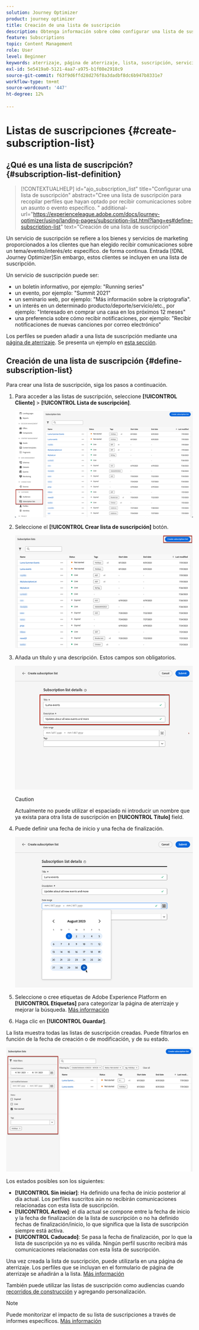 ```yaml
---
solution: Journey Optimizer
product: journey optimizer
title: Creación de una lista de suscripción
description: Obtenga información sobre cómo configurar una lista de suscripción en Journey Optimizer
feature: Subscriptions
topic: Content Management
role: User
level: Beginner
keywords: aterrizaje, página de aterrizaje, lista, suscripción, servicio
exl-id: 5e5419a0-5121-4aa7-a975-b1f08e2918c9
source-git-commit: f63f9d6ffd28d276f8a3dadbf8dc6b947b8331e7
workflow-type: tm+mt
source-wordcount: '447'
ht-degree: 12%

---
```


# Listas de suscripciones {#create-subscription-list}

## ¿Qué es una lista de suscripción? {#subscription-list-definition}

>[!CONTEXTUALHELP]
>id="ajo_subscription_list"
>title="Configurar una lista de suscripción"
>abstract="Cree una lista de suscripción para recopilar perfiles que hayan optado por recibir comunicaciones sobre un asunto o evento específico. "
>additional-url="https://experienceleague.adobe.com/docs/journey-optimizer/using/landing-pages/subscription-list.html?lang=es#define-subscription-list" text="Creación de una lista de suscripción"

Un servicio de suscripción se refiere a los bienes y servicios de marketing proporcionados a los clientes que han elegido recibir comunicaciones sobre un tema/evento/interés/etc específico. de forma continua. Entrada [!DNL Journey Optimizer]Sin embargo, estos clientes se incluyen en una lista de suscripción.

Un servicio de suscripción puede ser:

* un boletín informativo, por ejemplo: &quot;Running series&quot;
* un evento, por ejemplo: &quot;Summit 2021&quot;
* un seminario web, por ejemplo: &quot;Más información sobre la criptografía&quot;.
* un interés en un determinado producto/deporte/servicio/etc., por ejemplo: &quot;Interesado en comprar una casa en los próximos 12 meses&quot;
* una preferencia sobre cómo recibir notificaciones, por ejemplo: &quot;Recibir notificaciones de nuevas canciones por correo electrónico&quot;

Los perfiles se pueden añadir a una lista de suscripción mediante una [página de aterrizaje](create-lp.md). Se presenta un ejemplo en [esta sección](lp-use-cases.md#subscription-to-a-service).

## Creación de una lista de suscripción {#define-subscription-list}

Para crear una lista de suscripción, siga los pasos a continuación.

1. Para acceder a las listas de suscripción, seleccione **[!UICONTROL Cliente]** > **[!UICONTROL Lista de suscripción]**.

   ![](assets/lp_subscription-lists.png)

1. Seleccione el **[!UICONTROL Crear lista de suscripción]** botón.

   ![](assets/lp_create-subscription-list.png)

1. Añada un título y una descripción. Estos campos son obligatorios.

   ![](assets/lp_subscription-list-name.png)

   >[!CAUTION]
   >
   >Actualmente no puede utilizar el espaciado ni introducir un nombre que ya exista para otra lista de suscripción en **[!UICONTROL Título]** field.

1. Puede definir una fecha de inicio y una fecha de finalización.

   ![](assets/lp_subscription-list-dates.png)

1. Seleccione o cree etiquetas de Adobe Experience Platform en **[!UICONTROL Etiquetas]** para categorizar la página de aterrizaje y mejorar la búsqueda. [Más información](../start/search-filter-categorize.md#tags)

1. Haga clic en **[!UICONTROL Guardar]**.

La lista muestra todas las listas de suscripción creadas. Puede filtrarlos en función de la fecha de creación o de modificación, y de su estado.

![](assets/lp_subscription-filters.png)

Los estados posibles son los siguientes:

* **[!UICONTROL Sin iniciar]**: Ha definido una fecha de inicio posterior al día actual. Los perfiles suscritos aún no recibirán comunicaciones relacionadas con esta lista de suscripción.
* **[!UICONTROL Activo]**: el día actual se compone entre la fecha de inicio y la fecha de finalización de la lista de suscripción o no ha definido fechas de finalización/inicio, lo que significa que la lista de suscripción siempre está activa.
* **[!UICONTROL Caducado]**: Se pasa la fecha de finalización, por lo que la lista de suscripción ya no es válida. Ningún perfil suscrito recibirá más comunicaciones relacionadas con esta lista de suscripción.

Una vez creada la lista de suscripción, puede utilizarla en una página de aterrizaje. Los perfiles que se incluyan en el formulario de página de aterrizaje se añadirán a la lista. [Más información](design-lp.md)

También puede utilizar las listas de suscripción como audiencias cuando [recorridos de construcción](../building-journeys/journey-gs.md#jo-build) y agregando personalización.

>[!NOTE]
>
>Puede monitorizar el impacto de su lista de suscripciones a través de informes específicos. [Más información](../reports/subscription-report-live.md)
